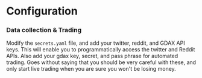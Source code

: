 # Configuration

### Data collection & Trading

Modify the `secrets.yaml` file, and add your twitter, reddit, and GDAX API keys. 
This will enable you to programmatically access the twitter and Reddit APIs. Also add your
gdax key, secret, and pass phrase for automated trading. Goes without saying that you should
be very careful with these, and only start live trading when you are sure you won't be losing
money.





